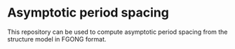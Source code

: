 # Asymptotic period spacing
This repository can be used to compute asymptotic period spacing from the structure model in FGONG format. 
